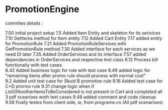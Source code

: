 # PromotionEngine

commites details :

7.00 initial project setup 
7.5 Added Item Entity and skeleton for its serivices  
7.10 GetItems method for Item entity 
7.12 Added Cart Entity 
7.17 added entity for PromotionRule 
7.21 Added PromotionRuleServices with GetPromotionRule method 
7.30 Added interface for each services as we need DI later 
7.35 Added OrderServices and its interface 
7.57 added dependancies in OrderServices and respective test class 
8.12 Process bill functionaliy with test cases  
8.42 Added business logic for rule with test case 
8.49 added logic for "remaining items after promo rule should process with normal cost"  
9.2 Added unit test case for Skuid B promotion rule 
9.16 Added test case for C+D prormo rule 
9.31 change logic when if ListOfAnotherItemsToBeConsidered is not present in Cart and completed all 3 pdf scearioes woth test cases 
9.48 added comment and code cleanup 
9.58 finally testes from client side, ie, from programe.cs (All pdf scenarioes) 
